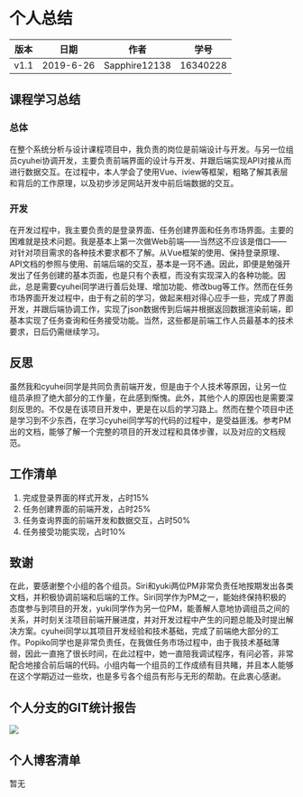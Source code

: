 # 个人总结
| 版本 | 日期      | 作者          | 学号     |
| ---- | --------- | ------------- | -------- |
| v1.1 | 2019-6-26 | Sapphire12138 | 16340228 |



## 课程学习总结

### 总体

在整个系统分析与设计课程项目中，我负责的岗位是前端设计与开发。与另一位组员cyuhei协调开发，主要负责前端界面的设计与开发、并跟后端实现API对接从而进行数据交互。在过程中，本人学会了使用Vue、iview等框架，粗略了解其表层和背后的工作原理，以及初步涉足网站开发中前后端数据的交互。

### 开发

在开发过程中，我主要负责的是登录界面、任务创建界面和任务市场界面。主要的困难就是技术问题。我是基本上第一次做Web前端——当然这不应该是借口——对针对项目需求的各种技术要求都不了解。从Vue框架的使用、保持登录原理、API文档的参照与使用、前端后端的交互，基本是一窍不通。因此，即便是勉强开发出了任务创建的基本页面，也是只有个表框，而没有实现深入的各种功能。因此，总是需要cyuhei同学进行善后处理、增加功能、修改bug等工作。然而在任务市场界面开发过程中，由于有之前的学习，做起来相对得心应手一些，完成了界面开发，并跟后端协调工作，实现了json数据传到后端并根据返回数据渲染前端，即基本实现了任务查询和任务接受功能。当然，这些都是前端工作人员最基本的技术要求，日后仍需继续学习。

## 反思

虽然我和cyuhei同学是共同负责前端开发，但是由于个人技术等原因，让另一位组员承担了绝大部分的工作量，在此感到惭愧。此外，其他个人的原因也是需要深刻反思的。不仅是在该项目开发中，更是在以后的学习路上。然而在整个项目中还是学习到不少东西，在学习cyuhei同学写的代码的过程中，是受益匪浅。参考PM出的文档，能够了解一个完整的项目的开发过程和具体步骤，以及对应的文档规范。

## 工作清单

1. 完成登录界面的样式开发，占时15%
2. 任务创建界面的前端开发，占时25%
3. 任务查询界面的前端开发和数据交互，占时50%
4. 任务接受功能实现，占时10%

## 致谢

  在此，要感谢整个小组的各个组员。Siri和yuki两位PM非常负责任地按期发出各类文档，并积极协调前端和后端的工作。Siri同学作为PM之一，能始终保持积极的态度参与到项目的开发，yuki同学作为另一位PM，能善解人意地协调组员之间的关系，并时刻关注项目前端开展进度，并对开发过程中产生的问题总能及时提出解决方案。cyuhei同学以其项目开发经验和技术基础，完成了前端绝大部分的工作。Popiko同学也是非常负责任，在我做任务市场过程中，由于我技术基础薄弱，因此一直拖了很长时间，在此过程中，她一直陪我调试程序，有问必答，非常配合地接合前后端的代码。小组内每一个组员的工作成绩有目共睹，并且本人能够在这个学期迈过一些坎，也是多亏各个组员有形与无形的帮助。在此衷心感谢。

## 个人分支的GIT统计报告

![](https://s2.ax1x.com/2019/06/27/ZuQTNd.png)

## 个人博客清单

  暂无